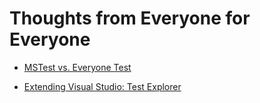 # Thoughts from Everyone for Everyone

- [MSTest vs. Everyone Test](./msTestEveryoneTest/msTestEveryoneTest.md)

- [Extending Visual Studio: Test Explorer](./extendingVisualStudioTestExplorer/extendingVisualStudioTestExplorer.md)